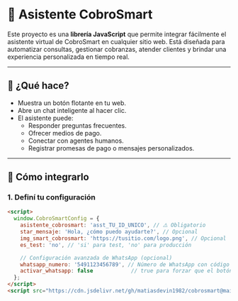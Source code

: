 # 🤖 Asistente CobroSmart

Este proyecto es una **librería JavaScript** que permite integrar fácilmente el asistente virtual de CobroSmart en cualquier sitio web. Está diseñada para automatizar consultas, gestionar cobranzas, atender clientes y brindar una experiencia personalizada en tiempo real.

---

## 🚀 ¿Qué hace?

- Muestra un botón flotante en tu web.
- Abre un chat inteligente al hacer clic.
- El asistente puede:
  - Responder preguntas frecuentes.
  - Ofrecer medios de pago.
  - Conectar con agentes humanos.
  - Registrar promesas de pago o mensajes personalizados.

---

## 🧩 Cómo integrarlo

### 1. Definí tu configuración

```html
<script>
  window.CobroSmartConfig = {
    asistente_cobrosmart: 'asst_TU_ID_UNICO', // ⚠️ Obligatorio
    star_mensaje: 'Hola, ¿cómo puedo ayudarte?', // Opcional
    img_smart_cobrosmart: 'https://tusitio.com/logo.png', // Opcional
    es_test: 'no', // 'si' para test, 'no' para producción

    // Configuración avanzada de WhatsApp (opcional)
    whatsapp_numero: '5491123456789', // Número de WhatsApp con código país (sin + ni espacios)
    activar_whatsapp: false            // true para forzar que el botón derive siempre a WhatsApp
  };
</script>
<script src="https://cdn.jsdelivr.net/gh/matiasdevin1982/cobrosmart@main/asistente_cobrosmart.js"></script>
